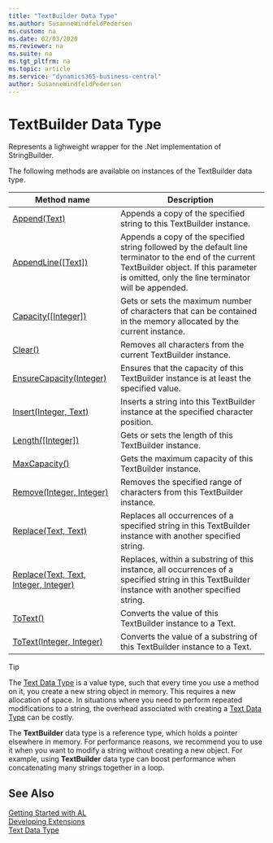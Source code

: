 ```yaml
---
title: "TextBuilder Data Type"
ms.author: SusanneWindfeldPedersen
ms.custom: na
ms.date: 02/03/2020
ms.reviewer: na
ms.suite: na
ms.tgt_pltfrm: na
ms.topic: article
ms.service: "dynamics365-business-central"
author: SusanneWindfeldPedersen
---
```

[//]: # (START>DO_NOT_EDIT)
[//]: # (IMPORTANT:Do not edit any of the content between here and the END>DO_NOT_EDIT.)
[//]: # (Any modifications should be made in the .xml files in the ModernDev repo.)
# TextBuilder Data Type
Represents a lighweight wrapper for the .Net implementation of StringBuilder.



The following methods are available on instances of the TextBuilder data type.

|Method name|Description|
|-----------|-----------|
|[Append(Text)](textbuilder-append-method.md)|Appends a copy of the specified string to this TextBuilder instance.|
|[AppendLine([Text])](textbuilder-appendline-method.md)|Appends a copy of the specified string followed by the default line terminator to the end of the current TextBuilder object. If this parameter is omitted, only the line terminator will be appended.|
|[Capacity([Integer])](textbuilder-capacity-method.md)|Gets or sets the maximum number of characters that can be contained in the memory allocated by the current instance.|
|[Clear()](textbuilder-clear-method.md)|Removes all characters from the current TextBuilder instance.|
|[EnsureCapacity(Integer)](textbuilder-ensurecapacity-method.md)|Ensures that the capacity of this TextBuilder instance is at least the specified value.|
|[Insert(Integer, Text)](textbuilder-insert-method.md)|Inserts a string into this TextBuilder instance at the specified character position.|
|[Length([Integer])](textbuilder-length-method.md)|Gets or sets the length of this TextBuilder instance.|
|[MaxCapacity()](textbuilder-maxcapacity-method.md)|Gets the maximum capacity of this TextBuilder instance.|
|[Remove(Integer, Integer)](textbuilder-remove-method.md)|Removes the specified range of characters from this TextBuilder instance.|
|[Replace(Text, Text)](textbuilder-replace-text-text-method.md)|Replaces all occurrences of a specified string in this TextBuilder instance with another specified string.|
|[Replace(Text, Text, Integer, Integer)](textbuilder-replace-text-text-integer-integer-method.md)|Replaces, within a substring of this instance, all occurrences of a specified string in this TextBuilder instance with another specified string.|
|[ToText()](textbuilder-totext--method.md)|Converts the value of this TextBuilder instance to a Text.|
|[ToText(Integer, Integer)](textbuilder-totext-integer-integer-method.md)|Converts the value of a substring of this TextBuilder instance to a Text.|

[//]: # (IMPORTANT: END>DO_NOT_EDIT)

> [!TIP]
> The [Text Data Type](..\text\text-data-type.md) is a value type, such that every time you use a method on it, you create a new string object in memory. This requires a new allocation of space. In situations where you need to perform repeated modifications to a string, the overhead associated with creating a [Text Data Type](..\text\text-data-type.md) can be costly.  
>
> The **TextBuilder** data type is a reference type, which holds a pointer elsewhere in memory. For performance reasons, we recommend you to use it when you want to modify a string without creating a new object. For example, using **TextBuilder** data type can boost performance when concatenating many strings together in a loop.

## See Also
[Getting Started with AL](../../devenv-get-started.md)  
[Developing Extensions](../../devenv-dev-overview.md)  
[Text Data Type](..\text\text-data-type.md) 